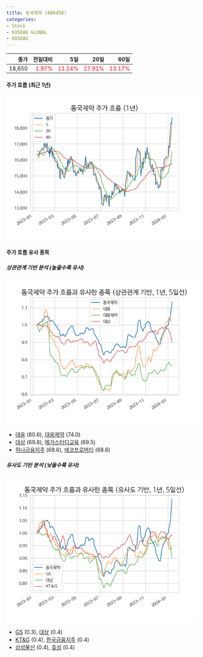 ```yaml
---
title: 동국제약 (086450)
categories:
- Stock
- KOSDAQ GLOBAL
- KOSDAQ
---
```


|종가|전일대비|5일|20일|60일|
|---:|-------:|--:|---:|---:|
|18,650|<span style="color: red">1.97%</span>|<span style="color: red">11.14%</span>|<span style="color: red">27.91%</span>|<span style="color: red">13.17%</span>|

<!-- more -->


#### 주가 흐름 (최근 1년)
![086450](/assets/images/stock/086450.png)


#### 주가 흐름 유사 종목


##### 상관관계 기반 분석 (높을수록 유사)
![086450](/assets/images/stock/086450_corr.png)
- [대웅](/003090/) (80.6), [대웅제약](/069620/) (74.0)
- [대상](/001680/) (69.8), [메가스터디교육](/215200/) (69.5)
- [하나금융지주](/086790/) (68.6), [에코프로머티](/450080/) (68.6)


##### 유사도 기반 분석 (낮을수록 유사)	
![086450](/assets/images/stock/086450_sim.png)
- [GS](/078930/) (0.3), [대상](/001680/) (0.4)
- [KT&G](/033780/) (0.4), [한국금융지주](/071050/) (0.4)
- [삼성물산](/028260/) (0.4), [효성](/004800/) (0.4)